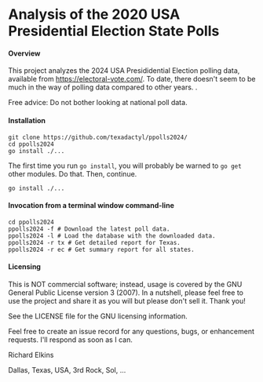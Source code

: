 Analysis of the 2020 USA Presidential Election State Polls
==========================================================

#### Overview

This project analyzes the 2024 USA Presididential Election polling data, available from https://electoral-vote.com/.  To date, there doesn't seem to be much in the way of polling data compared to other years.  .

Free advice: Do not bother looking at national poll data.

#### Installation

```
git clone https://github.com/texadactyl/ppolls2024/
cd ppolls2024
go install ./...
```
The first time you run ```go install```, you will probably be warned to ```go get``` other modules. Do that. Then, continue.
```
go install ./...
```

#### Invocation from a terminal window command-line

```
cd ppolls2024
ppolls2024 -f # Download the latest poll data.
ppolls2024 -l # Load the database with the downloaded data.
ppolls2024 -r tx # Get detailed report for Texas.
ppolls2024 -r ec # Get summary report for all states.
```

#### Licensing

This is NOT commercial software; instead, usage is covered by the GNU General Public License version 3 (2007). In a nutshell, please feel free to use the project and share it as you will but please don't sell it. Thank you!

See the LICENSE file for the GNU licensing information.

Feel free to create an issue record for any questions, bugs, or enhancement requests. I'll respond as soon as I can.

Richard Elkins

Dallas, Texas, USA, 3rd Rock, Sol, ...
